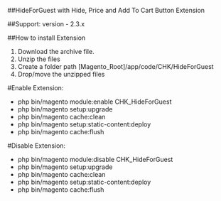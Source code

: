 ##HideForGuest with Hide, Price and Add To Cart Button Extension

##Support: 
version - 2.3.x

##How to install Extension

1. Download the archive file. 
2. Unzip the files 
3. Create a folder path [Magento_Root]/app/code/CHK/HideForGuest 
4. Drop/move the unzipped files

#Enable Extension:
- php bin/magento module:enable CHK_HideForGuest
- php bin/magento setup:upgrade
- php bin/magento cache:clean
- php bin/magento setup:static-content:deploy
- php bin/magento cache:flush

#Disable Extension:
- php bin/magento module:disable CHK_HideForGuest
- php bin/magento setup:upgrade
- php bin/magento cache:clean
- php bin/magento setup:static-content:deploy
- php bin/magento cache:flush
